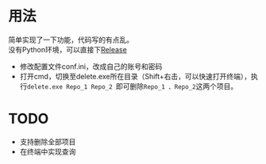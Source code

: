 #  用法

简单实现了一下功能，代码写的有点乱。  
没有Python环境，可以直接下[Release](https://github.com/steinvenic/DelGithubRepo/releases)

* 修改配置文件conf.ini，改成自己的账号和密码
* 打开cmd，切换至delete.exe所在目录（Shift+右击，可以快速打开终端），执行`delete.exe Repo_1 Repo_2 `即可删除`Repo_1 、Repo_2`这两个项目。

#  TODO
* 支持删除全部项目
* 在终端中实现查询
